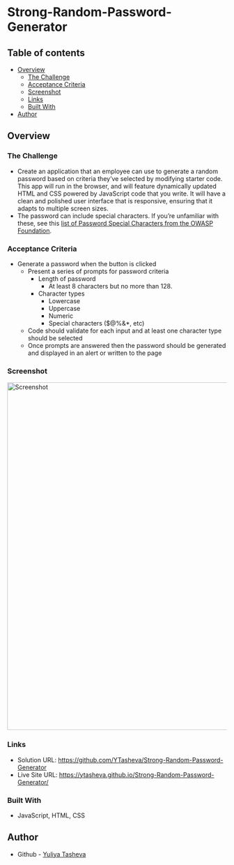 # Strong-Random-Password-Generator

## Table of contents

- [Overview](#overview)
  - [The Challenge](#the-challenge)
  - [Acceptance Criteria](#acceptance-criteria)
  - [Screenshot](#screenshot)
  - [Links](#links)
  - [Built With](#built-with)
- [Author](#author)

## Overview

### The Challenge
  
-  Create an application that an employee can use to generate a random password based on criteria they’ve selected by modifying starter code. This app will run in the browser, and will feature dynamically updated HTML and CSS powered by JavaScript code that you write. It will have a clean and polished user interface that is responsive, ensuring that it adapts to multiple screen sizes.
-  The password can include special characters. If you’re unfamiliar with these, see this [list of Password Special Characters from the OWASP Foundation](https://www.owasp.org/index.php/Password_special_characters).
  
### Acceptance Criteria

* Generate a password when the button is clicked
  * Present a series of prompts for password criteria
    * Length of password
      * At least 8 characters but no more than 128.
    * Character types
      * Lowercase
      * Uppercase
      * Numeric
      * Special characters ($@%&*, etc)
  * Code should validate for each input and at least one character type should be selected
  * Once prompts are answered then the password should be generated and displayed in an alert or written to the page
 
### Screenshot

<img width="796" alt="Screenshot " src="https://github.com/YTasheva/Strong-Random-Password-Generator/assets/148258557/99c1a945-7688-42fa-9a85-96b15e50e44e">

### Links

- Solution URL: https://github.com/YTasheva/Strong-Random-Password-Generator
- Live Site URL: https://ytasheva.github.io/Strong-Random-Password-Generator/
  
### Built With

- JavaScript, HTML, CSS

## Author

- Github - [Yuliya Tasheva](https://github.com/YTasheva)
